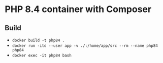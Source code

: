 # PHP 8.4 container with Composer

## Build
- `docker build -t php84 .`
- `docker run -itd --user app -v ./:/home/app/src --rm --name php84 php84`
- `docker exec -it php84 bash`


